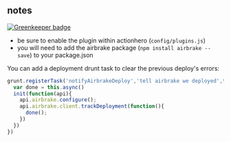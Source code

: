 ## notes

[![Greenkeeper badge](https://badges.greenkeeper.io/actionhero/ah-airbrake-plugin.svg)](https://greenkeeper.io/)
- be sure to enable the plugin within actionhero (`config/plugins.js`)
- you will need to add the airbrake package (`npm install airbrake --save`) to your package.json

You can add a deployment drunt task to clear the previous deploy's errors:
```javascript
grunt.registerTask('notifyAirbrakeDeploy','tell airbrake we deployed',function(message){
  var done = this.async()
  init(function(api){
    api.airbrake.configure();
    api.airbrake.client.trackDeployment(function(){
      done();
    })
  })
})
```
